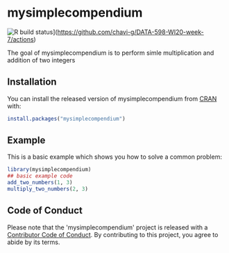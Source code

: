 
# mysimplecompendium

<!-- badges: start -->
![R build status](https://github.com/chavi-g/DATA-598-WI20-week-7/workflows/R-CMD-check/badge.svg)](https://github.com/chavi-g/DATA-598-WI20-week-7/actions)
<!-- badges: end -->

The goal of mysimplecompendium is to perform simle multiplication and addition of two integers

## Installation

You can install the released version of mysimplecompendium from [CRAN](https://CRAN.R-project.org) with:

``` r
install.packages("mysimplecompendium")
```

## Example

This is a basic example which shows you how to solve a common problem:

``` r
library(mysimplecompendium)
## basic example code
add_two_numbers(1, 3)
multiply_two_numbers(2, 3)
```
## Code of Conduct

Please note that the 'mysimplecompendium' project is released with a
[Contributor Code of Conduct](CODE_OF_CONDUCT.md).
By contributing to this project, you agree to abide by its terms.

